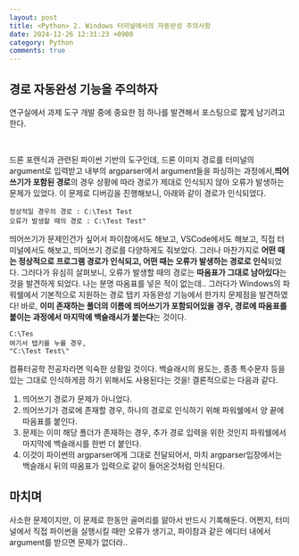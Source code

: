 ```yaml
---
layout: post
title: <Python> 2. Windows 터미널에서의 자동완성 주의사항
date: 2024-12-26 12:31:23 +0900
category: Python
comments: true
---
```


## 경로 자동완성 기능을 주의하자

연구실에서 과제 도구 개발 중에 중요한 점 하나를 발견해서 포스팅으로 짧게 남기려고 한다. 

<br/>

드론 포렌식과 관련된 파이썬 기반의 도구인데, 드론 이미지 경로를 터미널의 argument로 입력받고 내부의 argparser에서 argument들을 파싱하는 과정에서,**띄어쓰기가 포함된 경로**의 경우 상황에 따라 경로가 제대로 인식되지 않아 오류가 발생하는 문제가 있었다. 이 문제로 디버깅을 진행해보니, 아래와 같이 경로가 인식되었다.

```
정상적일 경우의 경로 : C:\Test Test
오류가 발생할 때의 경로 : C:\Test Test"
```

띄어쓰기가 문제인건가 싶어서 파이참에서도 해보고, VSCode에서도 해보고, 직접 터미널에서도 해보고, 띄어쓰기 경로를 다양하게도 줘보았다. 그러나 마찬가지로 **어떤 때는 정상적으로 프로그램 경로가 인식되고, 어떤 때는 오류가 발생하는 경로로 인식**되었다. 그러다가 유심히 살펴보니, 오류가 발생할 때의 경로는 **따옴표가 그대로 남아있다**는 것을 발견하게 되었다. 나는 분명 따옴표를 넣은 적이 없는데.. 그러다가 Windows의 파워쉘에서 기본적으로 지원하는 경로 탭키 자동완성 기능에서 한가지 문제점을 발견하였다! 바로, **이미 존재하는 폴더의 이름에 띄어쓰기가 포함되어있을 경우, 경로에 따옴표를 붙이는 과정에서 마지막에 백슬래시가 붙는다**는 것이다.

```
C:\Tes
여기서 탭키를 누를 경우,
"C:\Test Test\"
```

컴퓨터공학 전공자라면 익숙한 상황일 것이다. 백슬래시의 용도는, 종종 특수문자 등을 있는 그대로 인식하게끔 하기 위해서도 사용된다는 것을! 결론적으로는 다음과 같다.

1. 띄어쓰기 경로가 문제가 아니었다.
2. 띄어쓰기가 경로에 존재할 경우, 하나의 경로로 인식하기 위해 파워쉘에서 양 끝에 따옴표를 붙인다.
3. 문제는 이미 해당 폴더가 존재하는 경우, 추가 경로 입력을 위한 것인지 파워쉘에서 마지막에 백슬래시를 한번 더 붙인다.
4. 이것이 파이썬의 argparser에게 그대로 전달되어서, 마치 argparser입장에서는 백슬래시 뒤의 따옴표가 입력으로 같이 들어온것처럼 인식된다.

## 마치며

사소한 문제이지만, 이 문제로 한동안 골머리를 앓아서 반드시 기록해둔다. 어쩐지, 터미널에서 직접 파이썬을 실행시킬 때만 오류가 생기고, 파이참과 같은 에디터 내에서 argument를 받으면 문제가 없더라..